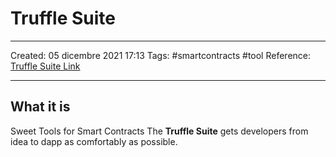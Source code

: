 # Truffle Suite
---
Created: 05 dicembre 2021 17:13
Tags: #smartcontracts #tool
Reference: [Truffle Suite Link](https://trufflesuite.com/)

---
## What it is
Sweet Tools for Smart Contracts
The **Truffle Suite** gets developers from idea to dapp as comfortably as possible.